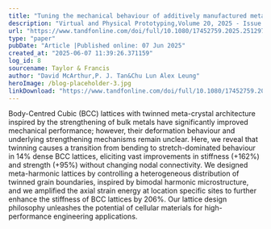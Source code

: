 ```yaml
---
title: "Tuning the mechanical behaviour of additively manufactured meta-materials with twinning and meta-harmonics"
description: "Virtual and Physical Prototyping,Volume 20, 2025 - Issue 1"
url: "https://www.tandfonline.com/doi/full/10.1080/17452759.2025.2512977"
type: "paper"
pubDate: "Article |Published online: 07 Jun 2025"
created_at: "2025-06-07 11:39:26.371159"
log_id: 8
sourcename: Taylor & Francis
author: "David McArthur,P. J. Tan&Chu Lun Alex Leung"
heroImage: /blog-placeholder-3.jpg
linkDownload: "https://www.tandfonline.com/doi/full/10.1080/17452759.2025.2512977"
---
```


Body-Centred Cubic (BCC) lattices with twinned meta-crystal architecture inspired by the strengthening of bulk metals have significantly improved mechanical performance; however, their deformation behaviour and underlying strengthening mechanisms remain unclear. Here, we reveal that twinning causes a transition from bending to stretch-dominated behaviour in 14% dense BCC lattices, eliciting vast improvements in stiffness (+162%) and strength (+95%) without changing nodal connectivity. We designed meta-harmonic lattices by controlling a heterogeneous distribution of twinned grain boundaries, inspired by bimodal harmonic microstructure, and we amplified the axial strain energy at location specific sites to further enhance the stiffness of BCC lattices by 206%. Our lattice design philosophy unleashes the potential of cellular materials for high-performance engineering applications.
